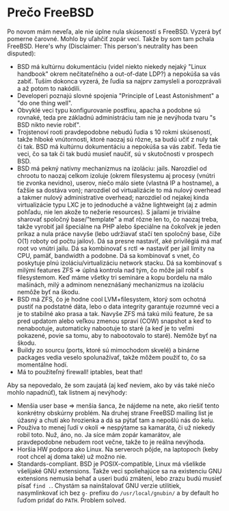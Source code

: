 Prečo FreeBSD
=============

Po novom mám neveľa, ale nie úplne nula skúseností s FreeBSD. Vyzerá byť pomerne čarovné. Mohlo by uľahčiť zopár vecí. Takže by som tam pchala FreeBSD. Here's why (Disclaimer: This person's neutrality has been disputed):

- BSD má kultúrnu dokumentáciu (videl niekto niekedy nejaký "Linux handbook" okrem nečitateľného a out-of-date LDP?) a nepokúša sa vás zabiť. Tuším dokonca vyzerá, že ľudia sa najprv zamysleli a porozprávali a až potom to nakódili.
- Developeri poznajú slovné spojenia "Principle of Least Astonishment" a "do one thing well".
- Obvyklé veci typu konfigurovanie postfixu, apacha a podobne sú rovnaké, teda pre základnú administráciu tam nie je nevýhoda tvaru "s BSD nikto nevie robiť".
- Trojstenoví rooti pravdepodobne nebudú ľudia s 10 rokmi skúseností, takže hlboké vnútornosti, ktoré naozaj sú rôzne, sa budú učiť z nuly tak či tak. BSD má kultúrnu dokumentáciu a nepokúša sa vás zabiť. Teda tie veci, čo sa tak či tak budú musieť naučiť, sú v skutočnosti v prospech BSD.
- BSD má pekný natívny mechanizmus na izoláciu: jails. Narozdiel od chrootu to naozaj celkom izoluje (okrem filesystemu aj procesy (vnútri tie zvonka nevidno), userov, niečo málo siete (vlastná IP a hostname), a ťažšie sa dostáva von); narozdiel od virtualizácie to má nulový overhead a takmer nulový administrative overhead; narozdiel od nejakej kinda virtualizácie typu LXC je to jednoduché a vážne lightweight (aj z admin pohľadu, nie len akože to nežerie resources). S jailami je triviálne sharovať spoločný base/"template" a mať rôzne len to, čo naozaj treba, takže vyrobiť jail špeciálne na PHP alebo špeciálne na čokoľvek je jeden príkaz a nula práce navyše (lebo udržiavať stačí ten spoločný base, čiže O(1) roboty od počtu jailov). Dá sa presne nastaviť, aké privilégiá má mať root vo vnútri jailu. Dá sa kombinovať s rctl => nastaviť per jail limity na CPU, pamäť, bandwidth a podobne. Dá sa kombinovať s vnet, čo poskytuje plnú izoláciu/virtualizáciu network stacku. Dá sa kombinovať s milými features ZFS => úplná kontrola nad tým, čo môže jail robiť s filesystemom. Keď máme všetky tri semináre a kopu bordelu na málo mašinách, milý a adminom neneznášaný mechanizmus na izoláciu nemôže byť na škodu.
- BSD má ZFS, čo je hodne cool LVM+filesystem, ktorý som ochotná pustiť na podstatné dáta, lebo o data integrity garantuje rozumné veci a je to stabilné ako prasa a tak. Navyše ZFS má takú milú feature, že sa pred updatom alebo veľkou zmenou spraví (COW) snapshot a keď to nenabootuje, automaticky nabootuje to staré (a keď je to veľmi pokazené, povie sa tomu, aby to nabootovalo to staré). Nemôže byť na škodu.
- Buildy zo sourcu (ports, ktoré sú mimochodom skvelé) a binárne packages vedia veselo spolunažívať, takže môžem použiť to, čo sa momentálne hodí.
- Má to použiteľný firewall! iptables, beat that!

Aby sa nepovedalo, že som zaujatá (aj keď neviem, ako by vás také niečo mohlo napadnúť), tak listnem aj nevýhody:

- Menšia user base => menšia šanca, že nájdeme na nete, ako riešiť tento konkrétny obskúrny problém. Na druhej strane FreeBSD mailing list je úžasný a chutí ako hrozienka a dá sa pýtať tam a nepošlú nás do kelu.
- Používa to menej ľudí v okolí => nespýtame sa kamaráta, či už niekedy robil toto. Nuž, áno, no. Ja síce mám zopár kamarátov, ale pravdepodobne nebudem root večne, takže to je reálna nevýhoda.
- Horšia HW podpora ako Linux. Na serveroch pôjde, na laptopoch (keby root chcel aj doma také) už možno nie.
- Standards-compliant. BSD je POSIX-compatible, Linux má všelikde všelijaké GNU extensions. Takže veci spoliehajúce sa na existenciu GNU extensions nemusia behať a useri budú zmätení, lebo zrazu budú musieť písať `find .`. Chystám sa nainštalovať GNU verzie utilitiek, nasymlinkovať ich bez `g-` prefixu do `/usr/local/gnubin/` a by default ho ľuďom pridať do `PATH`. Problem solved.
